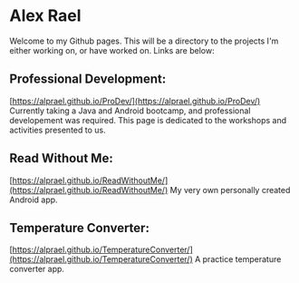 # Alex Rael
Welcome to my Github pages. This will be a directory to the projects I'm either working on, or have worked on. Links are below:

## Professional Development: 

[https://alprael.github.io/ProDev/](https://alprael.github.io/ProDev/)
Currently taking a Java and Android bootcamp, and professional developement was required. This page is dedicated to the
workshops and activities presented to us.

## Read Without Me: 

[https://alprael.github.io/ReadWithoutMe/](https://alprael.github.io/ReadWithoutMe/)
My very own personally created Android app.

## Temperature Converter:

[https://alprael.github.io/TemperatureConverter/](https://alprael.github.io/TemperatureConverter/)
A practice temperature converter app.
